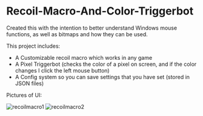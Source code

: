# Recoil-Macro-And-Color-Triggerbot

Created this with the intention to better understand Windows mouse functions, as well as bitmaps and how they can be used.

This project includes:

 - A Customizable recoil macro which works in any game
 - A Pixel Triggerbot (checks the color of a pixel on screen, and if the color changes I click the left mouse button)
 - A Config system so you can save settings that you have set (stored in JSON files)

Pictures of UI:

![recoilmacro1](https://user-images.githubusercontent.com/42420087/129461418-c1394271-fd7e-4fd6-901b-08357f1afc47.png)
![recoilmacro2](https://user-images.githubusercontent.com/42420087/129461419-051e898d-1a5d-4b2e-ab43-5eda40edce51.png)

